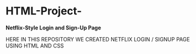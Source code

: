 # HTML-Project-
**Netflix-Style Login and Sign-Up Page**

HERE IN THIS REPOSITORY WE CREATED NETFLIX LOGIN / SIGNUP PAGE USING HTML AND CSS 
